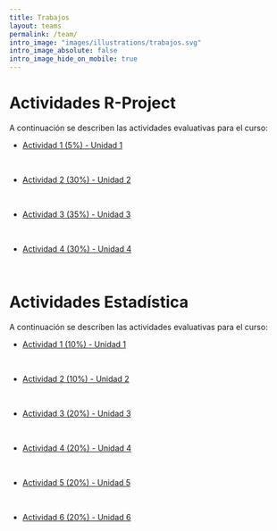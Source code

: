 ```yaml
---
title: Trabajos
layout: teams
permalink: /team/
intro_image: "images/illustrations/trabajos.svg"
intro_image_absolute: false
intro_image_hide_on_mobile: true
---
```


# Actividades R-Project

A continuación se describen las actividades evaluativas para el curso:

- [Actividad 1 (5%) - Unidad 1](https://rproject-udea.netlify.app/temas/04-vectores-r/04-vectores-r#9)
<br>

- [Actividad 2 (30%) - Unidad 2](/actividades/Actividad-02/)
<br>
  
- [Actividad 3 (35%) - Unidad 3](/actividades/Actividad-03/)
<br>

- [Actividad 4 (30%) - Unidad 4](/actividades/Actividad-04/)
<br>

# Actividades Estadística

A continuación se describen las actividades evaluativas para el curso:

- [Actividad 1 (10%) - Unidad 1](/actividades/Statistics/)
<br>

- [Actividad 2 (10%) - Unidad 2](/actividades/Statistics/)
<br>
  
- [Actividad 3 (20%) - Unidad 3](/actividades/Statistics/)
<br>

- [Actividad 4 (20%) - Unidad 4](/actividades/Statistics/)
<br>

- [Actividad 5 (20%) - Unidad 5](/actividades/Statistics/)
<br>

- [Actividad 6 (20%) - Unidad 6](/actividades/Statistics/)
<br>